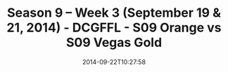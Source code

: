 ---
title: Season 9 – Week 3 (September 19 & 21, 2014) - DCGFFL - S09 Orange vs S09 Vegas
  Gold
teams-score:
- team: _teams/s09-orange.md
  score: 39
- team: _teams/s09-vegas-gold.md
  score: 26
mvp: 'Orange: Bill Cammas / Vegas: Tim Adams'
game-ball: N/A
sportsperson: ''
season: -1
week: 0
date: '2014-09-22T10:27:58'
pageid: 1825-4464-vs-4470
---